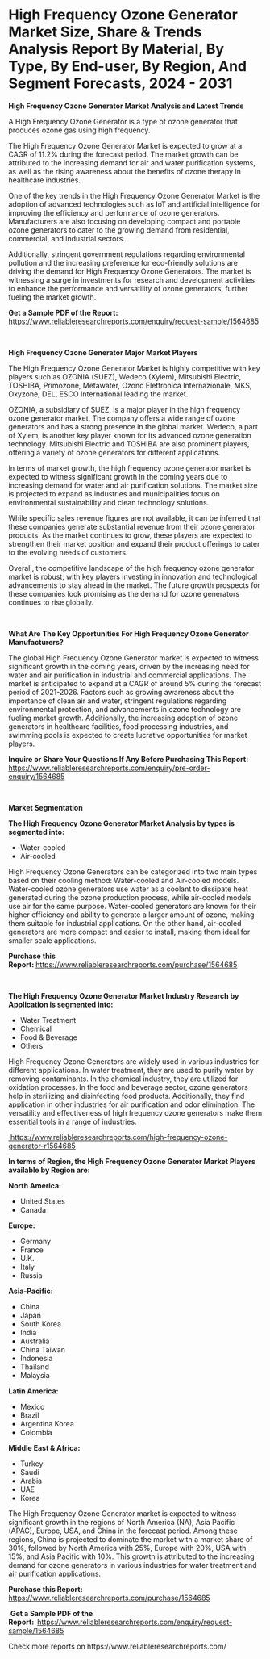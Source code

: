 <p><h1>High Frequency Ozone Generator Market Size, Share & Trends Analysis Report By Material, By Type, By End-user, By Region, And Segment Forecasts, 2024 - 2031</h1></p><p><strong>High Frequency Ozone Generator Market Analysis and Latest Trends</strong></p>
<p><p>A High Frequency Ozone Generator is a type of ozone generator that produces ozone gas using high frequency.</p><p>The High Frequency Ozone Generator Market is expected to grow at a CAGR of 11.2% during the forecast period. The market growth can be attributed to the increasing demand for air and water purification systems, as well as the rising awareness about the benefits of ozone therapy in healthcare industries.</p><p>One of the key trends in the High Frequency Ozone Generator Market is the adoption of advanced technologies such as IoT and artificial intelligence for improving the efficiency and performance of ozone generators. Manufacturers are also focusing on developing compact and portable ozone generators to cater to the growing demand from residential, commercial, and industrial sectors.</p><p>Additionally, stringent government regulations regarding environmental pollution and the increasing preference for eco-friendly solutions are driving the demand for High Frequency Ozone Generators. The market is witnessing a surge in investments for research and development activities to enhance the performance and versatility of ozone generators, further fueling the market growth.</p></p>
<p><strong>Get a Sample PDF of the Report:&nbsp;</strong> <a href="https://www.reliableresearchreports.com/enquiry/request-sample/1564685">https://www.reliableresearchreports.com/enquiry/request-sample/1564685</a></p>
<p>&nbsp;</p>
<p><strong>High Frequency Ozone Generator Major Market Players</strong></p>
<p><p>The High Frequency Ozone Generator Market is highly competitive with key players such as OZONIA (SUEZ), Wedeco (Xylem), Mitsubishi Electric, TOSHIBA, Primozone, Metawater, Ozono Elettronica Internazionale, MKS, Oxyzone, DEL, ESCO International leading the market.</p><p>OZONIA, a subsidiary of SUEZ, is a major player in the high frequency ozone generator market. The company offers a wide range of ozone generators and has a strong presence in the global market. Wedeco, a part of Xylem, is another key player known for its advanced ozone generation technology. Mitsubishi Electric and TOSHIBA are also prominent players, offering a variety of ozone generators for different applications.</p><p>In terms of market growth, the high frequency ozone generator market is expected to witness significant growth in the coming years due to increasing demand for water and air purification solutions. The market size is projected to expand as industries and municipalities focus on environmental sustainability and clean technology solutions.</p><p>While specific sales revenue figures are not available, it can be inferred that these companies generate substantial revenue from their ozone generator products. As the market continues to grow, these players are expected to strengthen their market position and expand their product offerings to cater to the evolving needs of customers.</p><p>Overall, the competitive landscape of the high frequency ozone generator market is robust, with key players investing in innovation and technological advancements to stay ahead in the market. The future growth prospects for these companies look promising as the demand for ozone generators continues to rise globally.</p></p>
<p>&nbsp;</p>
<p><strong>What Are The Key Opportunities For High Frequency Ozone Generator Manufacturers?</strong></p>
<p><p>The global High Frequency Ozone Generator market is expected to witness significant growth in the coming years, driven by the increasing need for water and air purification in industrial and commercial applications. The market is anticipated to expand at a CAGR of around 5% during the forecast period of 2021-2026. Factors such as growing awareness about the importance of clean air and water, stringent regulations regarding environmental protection, and advancements in ozone technology are fueling market growth. Additionally, the increasing adoption of ozone generators in healthcare facilities, food processing industries, and swimming pools is expected to create lucrative opportunities for market players.</p></p>
<p><strong>Inquire or Share Your Questions If Any Before Purchasing This Report:</strong> <a href="https://www.reliableresearchreports.com/enquiry/pre-order-enquiry/1564685">https://www.reliableresearchreports.com/enquiry/pre-order-enquiry/1564685</a></p>
<p>&nbsp;</p>
<p><strong>Market Segmentation</strong></p>
<p><strong>The High Frequency Ozone Generator Market Analysis by types is segmented into:</strong></p>
<p><ul><li>Water-cooled</li><li>Air-cooled</li></ul></p>
<p><p>High Frequency Ozone Generators can be categorized into two main types based on their cooling method: Water-cooled and Air-cooled models. Water-cooled ozone generators use water as a coolant to dissipate heat generated during the ozone production process, while air-cooled models use air for the same purpose. Water-cooled generators are known for their higher efficiency and ability to generate a larger amount of ozone, making them suitable for industrial applications. On the other hand, air-cooled generators are more compact and easier to install, making them ideal for smaller scale applications.</p></p>
<p><strong>Purchase this Report:&nbsp;</strong><a href="https://www.reliableresearchreports.com/purchase/1564685">https://www.reliableresearchreports.com/purchase/1564685</a></p>
<p>&nbsp;</p>
<p><strong>The High Frequency Ozone Generator Market Industry Research by Application is segmented into:</strong></p>
<p><ul><li>Water Treatment</li><li>Chemical</li><li>Food & Beverage</li><li>Others</li></ul></p>
<p><p>High Frequency Ozone Generators are widely used in various industries for different applications. In water treatment, they are used to purify water by removing contaminants. In the chemical industry, they are utilized for oxidation processes. In the food and beverage sector, ozone generators help in sterilizing and disinfecting food products. Additionally, they find application in other industries for air purification and odor elimination. The versatility and effectiveness of high frequency ozone generators make them essential tools in a range of industries.</p></p>
<p><a href="https://www.reliableresearchreports.com/high-frequency-ozone-generator-r1564685">&nbsp;https://www.reliableresearchreports.com/high-frequency-ozone-generator-r1564685</a></p>
<p><strong>In terms of Region, the High Frequency Ozone Generator Market Players available by Region are:</strong></p>
<p>
    <p> <strong> North America: </strong>
        <ul>
            <li>United States</li>
            <li>Canada</li>
        </ul>
        </p> 
    <p> <strong> Europe: </strong>
        <ul>
            <li>Germany</li>
            <li>France</li>
            <li>U.K.</li>
            <li>Italy</li>
            <li>Russia</li>
        </ul>
        </p> 
    <p> <strong> Asia-Pacific: </strong>
        <ul>
            <li>China</li>
            <li>Japan</li>
            <li>South Korea</li>
            <li>India</li>
            <li>Australia</li>
            <li>China Taiwan</li>
            <li>Indonesia</li>
            <li>Thailand</li>
            <li>Malaysia</li>
        </ul>
        </p> 
    <p> <strong> Latin America: </strong>
        <ul>
            <li>Mexico</li>
            <li>Brazil</li>
            <li>Argentina Korea</li>
            <li>Colombia</li>
        </ul>
        </p> 
    <p> <strong> Middle East & Africa: </strong>
        <ul>
            <li>Turkey</li>
            <li>Saudi</li>
            <li>Arabia</li>
            <li>UAE</li>
            <li>Korea</li>
        </ul>
    </p>
    </p>
<p><p>The High Frequency Ozone Generator market is expected to witness significant growth in the regions of North America (NA), Asia Pacific (APAC), Europe, USA, and China in the forecast period. Among these regions, China is projected to dominate the market with a market share of 30%, followed by North America with 25%, Europe with 20%, USA with 15%, and Asia Pacific with 10%. This growth is attributed to the increasing demand for ozone generators in various industries for water treatment and air purification applications.</p></p>
<p><strong>Purchase this Report: </strong><a href="https://www.reliableresearchreports.com/purchase/1564685">https://www.reliableresearchreports.com/purchase/1564685</a></p>
<p>&nbsp;<strong>Get a Sample PDF of the Report:&nbsp;&nbsp;</strong><a href="https://www.reliableresearchreports.com/enquiry/request-sample/1564685">https://www.reliableresearchreports.com/enquiry/request-sample/1564685</a></p>
<p><strong></strong></p>
<p>Check more reports on https://www.reliableresearchreports.com/</p>